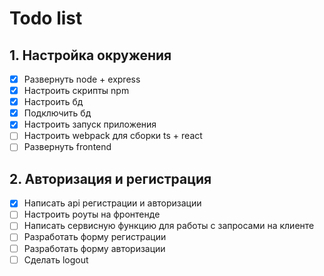 # Todo list

## 1. Настройка окружения

- [x] Развернуть node + express
- [x] Настроить скрипты npm
- [x] Настроить бд
- [x] Подключить бд
- [x] Настроить запуск приложения
- [ ] Настроить webpack для сборки ts + react
- [ ] Развернуть frontend

## 2. Авторизация и регистрация

- [x] Написать api регистрации и авторизации
- [ ] Настроить роуты на фронтенде
- [ ] Написать сервисную функцию для работы с запросами на клиенте
- [ ] Разработать форму регистрации
- [ ] Разработать форму авторизации
- [ ] Сделать logout
